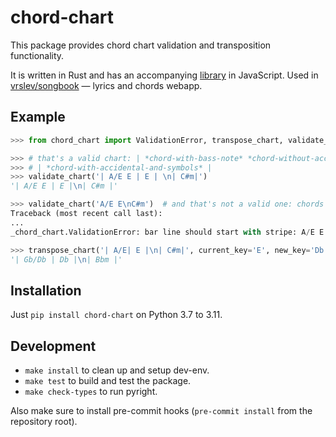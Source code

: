 # chord-chart

This package provides chord chart validation and transposition functionality.

It is written in Rust and has an accompanying [library](https://github.com/vrslev/chord-chart/tree/main/chord-chart-js) in JavaScript. Used in [vrslev/songbook](https://github.com/vrslev/songbook) — lyrics and chords webapp.

## Example

```py
>>> from chord_chart import ValidationError, transpose_chart, validate_chart

>>> # that's a valid chart: | *chord-with-bass-note* *chord-without-accidental* | *chord* | *(end of the bar, then new bar ->)*
>>> # | *chord-with-accidental-and-symbols* |
>>> validate_chart('| A/E E | E | \n| C#m|')
'| A/E E | E |\n| C#m |'

>>> validate_chart('A/E E\nC#m')  # and that's not a valid one: chords without stripes between lines of bars
Traceback (most recent call last):
...
_chord_chart.ValidationError: bar line should start with stripe: A/E E

>>> transpose_chart('| A/E| E |\n| C#m|', current_key='E', new_key='Db')
'| Gb/Db | Db |\n| Bbm |'

```

## Installation

Just `pip install chord-chart` on Python 3.7 to 3.11.

## Development

- `make install` to clean up and setup dev-env.
- `make test` to build and test the package.
- `make check-types` to run pyright.

Also make sure to install pre-commit hooks (`pre-commit install` from the repository root).
